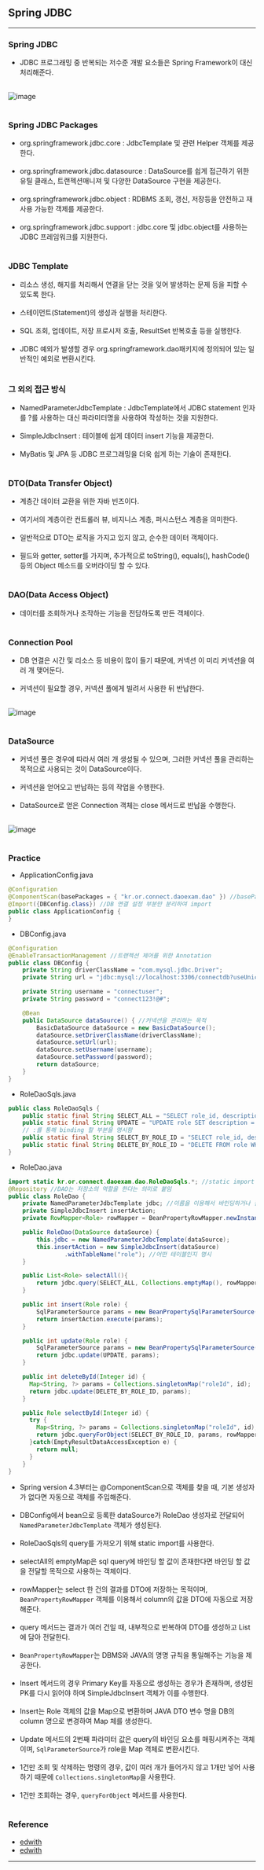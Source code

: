 Spring JDBC
-----------

---

### Spring JDBC<br>

-	JDBC 프로그래밍 중 반복되는 저수준 개발 요소들은 Spring Framework이 대신 처리해준다.<br><br>

![image](https://user-images.githubusercontent.com/56240505/70523682-ecc32100-1b86-11ea-9261-f6ccbfef1452.png)<br><br>

### Spring JDBC Packages<br>

-	org.springframework.jdbc.core : JdbcTemplate 및 관련 Helper 객체를 제공한다.<br><br>
-	org.springframework.jdbc.datasource : DataSource를 쉽게 접근하기 위한 유틸 클래스, 트랜젝션매니져 및 다양한 DataSource 구현을 제공한다.<br><br>
-	org.springframework.jdbc.object : RDBMS 조회, 갱신, 저장등을 안전하고 재사용 가능한 객제를 제공한다.<br><br>
-	org.springframework.jdbc.support : jdbc.core 및 jdbc.object를 사용하는 JDBC 프레임워크를 지원한다.<br><br>

### JDBC Template<br>

-	리소스 생성, 해지를 처리해서 연결을 닫는 것을 잊어 발생하는 문제 등을 피할 수 있도록 한다.<br><br>
-	스테이먼트(Statement)의 생성과 실행을 처리한다.<br><br>
-	SQL 조회, 업데이트, 저장 프로시저 호출, ResultSet 반복호출 등을 실행한다.<br><br>
-	JDBC 예외가 발생할 경우 org.springframework.dao패키지에 정의되어 있는 일반적인 예외로 변환시킨다.<br><br>

### 그 외의 접근 방식<br>

-	NamedParameterJdbcTemplate : JdbcTemplate에서 JDBC statement 인자를 ?를 사용하는 대신 파라미터명을 사용하여 작성하는 것을 지원한다.<br><br>
-	SimpleJdbcInsert : 테이블에 쉽게 데이터 insert 기능을 제공한다.<br><br>
-	MyBatis 및 JPA 등 JDBC 프로그래밍을 더욱 쉽게 하는 기술이 존재한다.<br><br>

### DTO(Data Transfer Object)<br>

-	계층간 데이터 교환을 위한 자바 빈즈이다.<br><br>
-	여기서의 계층이란 컨트롤러 뷰, 비지니스 계층, 퍼시스턴스 계층을 의미한다.<br><br>
-	일반적으로 DTO는 로직을 가지고 있지 않고, 순수한 데이터 객체이다.<br><br>
-	필드와 getter, setter를 가지며, 추가적으로 toString(), equals(), hashCode()등의 Object 메소드를 오버라이딩 할 수 있다.<br><br>

### DAO(Data Access Object)<br>

-	데이터를 조회하거나 조작하는 기능을 전담하도록 만든 객체이다.<br><br>

### Connection Pool<br>

-	DB 연결은 시간 및 리소스 등 비용이 많이 들기 때문에, 커넥션 이 미리 커넥션을 여러 개 맺어둔다.<br><br>
-	커넥션이 필요할 경우, 커넥션 풀에게 빌려서 사용한 뒤 반납한다.<br><br>

![image](https://user-images.githubusercontent.com/56240505/70525054-cf438680-1b89-11ea-9339-22bac7beaddf.png)<br><br>

### DataSource<br>

-	커넥션 풀은 경우에 따라서 여러 개 생성될 수 있으며, 그러한 커넥션 풀을 관리하는 목적으로 사용되는 것이 DataSource이다.<br><br>
-	커넥션을 얻어오고 반납하는 등의 작업을 수행한다.<br><br>
-	DataSource로 얻은 Connection 객체는 close 메서드로 반납을 수행한다.<br><br>

![image](https://user-images.githubusercontent.com/56240505/70525422-a8d21b00-1b8a-11ea-8d11-b812fa8c1496.png)<br><br>

### Practice<br>

-	ApplicationConfig.java<br>

```java
@Configuration
@ComponentScan(basePackages = { "kr.or.connect.daoexam.dao" }) //basePackages를 이용하면 패키지 나열이 가능
@Import({DBConfig.class}) //DB 연결 설정 부분만 분리하여 import
public class ApplicationConfig {
}
```

-	DBConfig.java <br>

```java
@Configuration
@EnableTransactionManagement //트랜젝션 제어를 위한 Annotation
public class DBConfig {
    private String driverClassName = "com.mysql.jdbc.Driver";
    private String url = "jdbc:mysql://localhost:3306/connectdb?useUnicode=true&characterEncoding=utf8";

    private String username = "connectuser";
    private String password = "connect123!@#";

    @Bean
    public DataSource dataSource() { //커넥션을 관리하는 목적
        BasicDataSource dataSource = new BasicDataSource();
        dataSource.setDriverClassName(driverClassName);
        dataSource.setUrl(url);
        dataSource.setUsername(username);
        dataSource.setPassword(password);
        return dataSource;
    }
}
```

-	RoleDaoSqls.java<br>

```java
public class RoleDaoSqls {
    public static final String SELECT_ALL = "SELECT role_id, description FROM role order by role_id";
    public static final String UPDATE = "UPDATE role SET description = :description WHERE ROLE_ID = :roleId";
    // :를 통해 binding 할 부분을 명시함
    public static final String SELECT_BY_ROLE_ID = "SELECT role_id, description FROM role where role_id = :roleId";
    public static final String DELETE_BY_ROLE_ID = "DELETE FROM role WHERE role_id = :roleId";
}
```

-	RoleDao.java<br>

```java
import static kr.or.connect.daoexam.dao.RoleDaoSqls.*; //static import
@Repository //DAO는 저장소의 역할을 한다는 의미로 붙임
public class RoleDao {
    private NamedParameterJdbcTemplate jdbc; //이름을 이용해서 바인딩하거나 결과값을 가져오는 등 더 편한 기능을 사용하기 위해서 선언함.
    private SimpleJdbcInsert insertAction;
    private RowMapper<Role> rowMapper = BeanPropertyRowMapper.newInstance(Role.class);

    public RoleDao(DataSource dataSource) {
        this.jdbc = new NamedParameterJdbcTemplate(dataSource);
        this.insertAction = new SimpleJdbcInsert(dataSource)
                .withTableName("role"); //어떤 테이블인지 명시
    }

    public List<Role> selectAll(){
        return jdbc.query(SELECT_ALL, Collections.emptyMap(), rowMapper);
    }

    public int insert(Role role) {
        SqlParameterSource params = new BeanPropertySqlParameterSource(role);
        return insertAction.execute(params);
    }

    public int update(Role role) {
        SqlParameterSource params = new BeanPropertySqlParameterSource(role);
        return jdbc.update(UPDATE, params);
    }

    public int deleteById(Integer id) {
      Map<String, ?> params = Collections.singletonMap("roleId", id);
      return jdbc.update(DELETE_BY_ROLE_ID, params);
    }

    public Role selectById(Integer id) {
      try {
        Map<String, ?> params = Collections.singletonMap("roleId", id);
        return jdbc.queryForObject(SELECT_BY_ROLE_ID, params, rowMapper);		
      }catch(EmptyResultDataAccessException e) {
        return null;
      }
    }
}
```

-	Spring version 4.3부터는 @ComponentScan으로 객체를 찾을 때, 기본 생성자가 없다면 자동으로 객체를 주입해준다.<br><br>
-	DBConfig에서 bean으로 등록한 dataSource가 RoleDao 생성자로 전달되어 `NamedParameterJdbcTemplate` 객체가 생성된다.<br><br>
-	RoleDaoSqls의 query를 가져오기 위해 static import를 사용한다.<br><br>
-	selectAll의 emptyMap은 sql query에 바인딩 할 값이 존재한다면 바인딩 할 값을 전달할 목적으로 사용하는 객체이다.<br><br>
-	rowMapper는 select 한 건의 결과를 DTO에 저장하는 목적이며, `BeanPropertyRowMapper` 객체를 이용해서 column의 값을 DTO에 자동으로 저장해준다.<br><br>
-	query 메서드는 결과가 여러 건일 때, 내부적으로 반복하여 DTO를 생성하고 List에 담아 전달한다.<br><br>
-	`BeanPropertyRowMapper`는 DBMS와 JAVA의 명명 규칙을 통일해주는 기능을 제공한다.<br><br>
-	Insert 메서드의 경우 Primary Key를 자동으로 생성하는 경우가 존재하며, 생성된 PK를 다시 읽어야 하며 SimpleJdbcInsert 객체가 이를 수행한다.<br><br>
-	Insert는 Role 객체의 값을 Map으로 변환하며 JAVA DTO 변수 명을 DB의 column 명으로 변경하여 Map 체를 생성한다.<br><br>
-	Update 메서드의 2번째 파라미터 값은 query의 바인딩 요소를 매핑시켜주는 객체이며, `SqlParameterSource`가 role을 Map 객체로 변환시킨다.<br><br>
-	1건만 조회 및 삭제하는 명령의 경우, 값이 여러 개가 들어가지 않고 1개만 넣어 사용하기 때문에 `Collections.singletonMap`을 사용한다.<br><br>
-	1건만 조회하는 경우, `queryForObject` 메서드를 사용한다.<br><br>

### Reference<br>

-	[edwith](https://www.edwith.org/boostcourse-web/lecture/20660/)<br>
-	[edwith](https://www.edwith.org/boostcourse-web/lecture/20661/)

---
